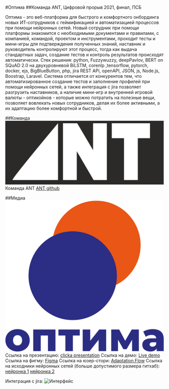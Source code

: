 #Оптима
##Команда ANT, Цифровой прорыв 2021, финал, ПСБ

Оптима - это веб-платформа для быстрого и комфортного онбординга новых ИТ-сотрудников с геймификацией и автоматизацией процессов при помощи нейронных сетей. Новый сотрудник при помощи платформы знакомится с необходимыми документами и правилами, с компанией, командой, проектом и инструментами, проходит тесты и мини-игры для подтверждения полученных знаний, наставник и руководитель контролируют этот процесс, тогда как выдача стандартных задач, создание тестов и контроль результатов происходят автоматически.
Стек решения: python, Fuzzywuzzy, deepPavlov, BERT on SQuAD 2.0 на двухуровневой BiLSTM, corenlp ,tensorflow, pytorch, docker, ejs, BigBlueButton, php, jira REST APi, openAPI, JSON, js, Node.js, Boostrap, Laravel.
Система отличается от конкурентов тем, что автоматизированное создание тестов и заполнение профилей при помощи нейронных сетей, а также интеграция с jira позволяет разгрузить наставников, а наличие мини-игр и внутренней игровой валюты - оптикойнов - которые можно потратить на полезные вещи, позволяет вовлекать новых сотрудников, делая их более активными, а их адаптацию более комфортной и быстрой.


##Команда
![Логотип_ANT](/media/logo_ant.png)
Команда ANT [ANT github](https://github.com/ATNtech)

##Медиа
![Логотип](/media/optima_sq.png)
Ссылка на презентацию: [clicka presentation](https://www.canva.com/design/DAExfTlpr8k/kTeKoFr087YUX34tr8vgcA/view?utm_content=DAExfTlpr8k&utm_campaign=designshare&utm_medium=link&utm_source=publishsharelink)
Ссылка на демо: [Live demo](https://psb.sanchozzz.beget.tech/)
Ссылка на фигму: [Figma](https://www.figma.com/proto/4p8OKZndHU3p1AuzWdd1VD/%D0%9E%D0%BF%D1%82%D0%B8%D0%BC%D0%B0?page-id=0%3A1&node-id=105%3A940&starting-point-node-id=105%3A940&scaling=scale-down-width)
Ссылка на юзер-стори: 
[Adaptation Flow](https://disk.yandex.ru/i/xfThdThbqCDEEg)
Ссылка на исходники нейронных сетей (больше допустимого размера гитхаб):
[нейронка 1](https://mega.nz/folder/NlggkS5R#1FaCjfgYDKERq8rvLmg74g)
[нейронка 2](https://mega.nz/folder/FxxEWKBA#HfxowzMN8e60EV6iWzdBEg)

Интеграция с jira:
![Интерфейс](/media/Screencast_Kanban.gif)

